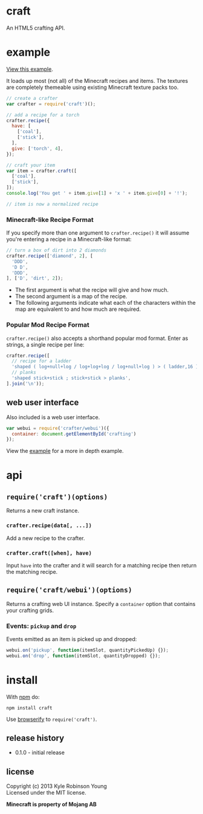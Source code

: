 # craft

An HTML5 crafting API.

# example

[View this example](http://shama.github.io/craft).

It loads up most (not all) of
the Minecraft recipes and items. The textures are completely themeable using
existing Minecraft texture packs too.

```js
// create a crafter
var crafter = require('craft')();

// add a recipe for a torch
crafter.recipe({
  have: [
    ['coal'],
    ['stick'],
  ],
  give: ['torch', 4],
});

// craft your item
var item = crafter.craft([
  ['coal'],
  ['stick'],
]);
console.log('You get ' + item.give[1] + 'x ' + item.give[0] + '!');

// item is now a normalized recipe
```

### Minecraft-like Recipe Format
If you specify more than one argument to `crafter.recipe()` it will assume
you're entering a recipe in a Minecraft-like format:

```js
// turn a box of dirt into 2 diamonds
crafter.recipe(['diamond', 2], [
  'DDD',
  'D D',
  'DDD',
], ['D', 'dirt', 2]);
```

- The first argument is what the recipe will give and how much.
- The second argument is a map of the recipe.
- The following arguments indicate what each of the characters within the map
are equivalent to and how much are required.

### Popular Mod Recipe Format
`crafter.recipe()` also accepts a shorthand popular mod format. Enter as
strings, a single recipe per line:

```js
crafter.recipe([
  // recipe for a ladder
  'shaped ( log+null+log / log+log+log / log+null+log ) > ( ladder,16 )',
  // planks
  'shaped stick+stick ; stick+stick > planks',
].join('\n'));
```

## web user interface
Also included is a web user interface.

```js
var webui = require('crafter/webui')({
  container: document.getElementById('crafting')
});
```

View the
[example](https://github.com/shama/craft/blob/master/example/world.js) for a
more in depth example.

# api

## `require('craft')(options)`
Returns a new craft instance.

### `crafter.recipe(data[, ...])`
Add a new recipe to the crafter.

### `crafter.craft([when], have)`
Input `have` into the crafter and it will search for a matching recipe then
return the matching recipe.

## `require('craft/webui')(options)`
Returns a crafting web UI instance. Specify a `container` option that contains
your crafting grids.

### Events: `pickup` and `drop`
Events emitted as an item is picked up and dropped:

```js
webui.on('pickup', function(itemSlot, quantityPickedUp) {});
webui.on('drop', function(itemSlot, quantityDropped) {});
```

# install

With [npm](https://npmjs.org) do:

```
npm install craft
```

Use [browserify](http://browserify.org) to `require('craft')`.

## release history
* 0.1.0 - initial release

## license
Copyright (c) 2013 Kyle Robinson Young<br/>
Licensed under the MIT license.

**Minecraft is property of Mojang AB**
